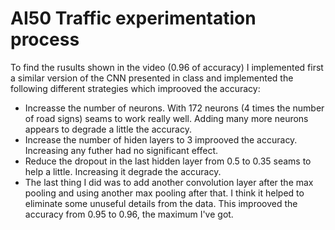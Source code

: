 # AI50 Traffic experimentation process

To find the rusults shown in the video (0.96 of accuracy) I implemented first a similar version of the CNN presented in class and implemented the following different strategies which improoved the accuracy:
- Increasse the number of neurons. With 172 neurons (4 times the number of road signs) seams to work really well. Adding many more neurons appears to degrade a little the accuracy.
- Increase the number of hiden layers to 3 improoved the accuracy. Increasing any futher had no significant effect.
- Reduce the dropout in the last hidden layer from 0.5 to 0.35 seams to help a little. Increasing it degrade the accuracy.
- The last thing I did was to add another convolution layer after the max pooling and using another max pooling after that. I think it helped to eliminate some unuseful details from the data. This improoved the accuracy from 0.95 to 0.96, the maximum I've got.
